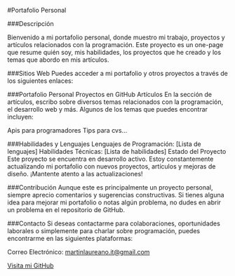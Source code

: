 #Portafolio Personal 

###Descripción 

Bienvenido a mi portafolio personal, donde muestro mi trabajo, proyectos y artículos relacionados con la programación. Este proyecto es un one-page que resume quién soy, mis habilidades, los proyectos que he creado y los temas que abordo en mis artículos.

###Sitios Web Puedes acceder a mi portafolio y otros proyectos a través de los siguientes enlaces:



###Portafolio Personal Proyectos en GitHub Artículos En la sección de artículos, escribo sobre diversos temas relacionados con la programación, el desarrollo web y más. Algunos de los temas que puedes encontrar incluyen:

Apis para programadores Tips para cvs...

###Habilidades y Lenguajes Lenguajes de Programación: [Lista de lenguajes] Habilidades Técnicas: [Lista de habilidades] Estado del Proyecto Este proyecto se encuentra en desarrollo activo. Estoy constantemente actualizando mi portafolio con nuevos proyectos, artículos y mejoras de diseño. ¡Mantente atento a las actualizaciones!

###Contribución Aunque este es principalmente un proyecto personal, siempre aprecio comentarios y sugerencias constructivas. Si tienes alguna idea para mejorar mi portafolio o notas algún problema, no dudes en abrir un problema en el repositorio de GitHub.

###Contacto Si deseas contactarme para colaboraciones, oportunidades laborales o simplemente para charlar sobre programación, puedes encontrarme en las siguientes plataformas:

Correo Electrónico: martinlaureano.it@gmail.com 

[Visita mi GitHub](https://github.com/Martin93-css)
